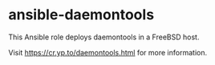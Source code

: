 # ansible-daemontools
This Ansible role deploys daemontools in a FreeBSD host.

Visit https://cr.yp.to/daemontools.html for more information.
